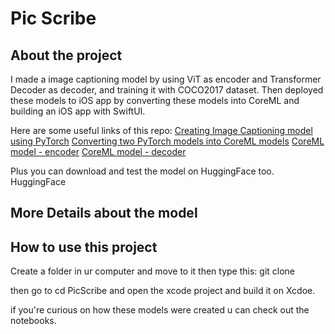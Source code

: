 # Pic Scribe

## About the project

I made a image captioning model by using ViT as encoder and Transformer Decoder as decoder, and training it with COCO2017 dataset. 
Then deployed these models to iOS app by converting these models into CoreML and building an iOS app with SwiftUI.

Here are some useful links of this repo:
[Creating Image Captioning model using PyTorch](https://github.com/seungjun-green/PicScribe/blob/master/Make%20Image%20Captioner%20Model.ipynb)
[Converting two PyTorch models into CoreML models](https://github.com/seungjun-green/PicScribe/blob/master/Convert_PyTorch_Models_to_CoreML_Models.ipynb)
[CoreML model - encoder](https://github.com/seungjun-green/PicScribe/tree/master/Pic%20Scribe/Pic%20Scribe/VIT_iOS_Encoder_v10.mlpackage)
[CoreML model - decoder](https://github.com/seungjun-green/PicScribe/tree/master/Pic%20Scribe/Pic%20Scribe/iOS_Decoder_V14.mlpackage)

Plus you can download and test the model on HuggingFace too. HuggingFace


## More Details about the model

## How to use this project

Create a folder in ur computer and move to it then type this:
git clone

then go to cd PicScribe and open the xcode project and build it on Xcdoe.


if you're curious on how these models were created u can check out the notebooks.
